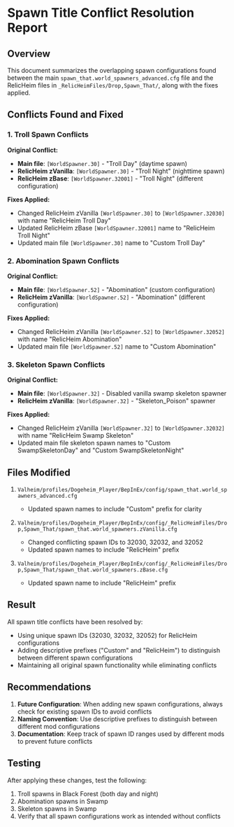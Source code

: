 # Spawn Title Conflict Resolution Report

## Overview
This document summarizes the overlapping spawn configurations found between the main `spawn_that.world_spawners_advanced.cfg` file and the RelicHeim files in `_RelicHeimFiles/Drop,Spawn_That/`, along with the fixes applied.

## Conflicts Found and Fixed

### 1. Troll Spawn Conflicts

**Original Conflict:**
- **Main file**: `[WorldSpawner.30]` - "Troll Day" (daytime spawn)
- **RelicHeim zVanilla**: `[WorldSpawner.30]` - "Troll Night" (nighttime spawn)
- **RelicHeim zBase**: `[WorldSpawner.32001]` - "Troll Night" (different configuration)

**Fixes Applied:**
- Changed RelicHeim zVanilla `[WorldSpawner.30]` to `[WorldSpawner.32030]` with name "RelicHeim Troll Day"
- Updated RelicHeim zBase `[WorldSpawner.32001]` name to "RelicHeim Troll Night"
- Updated main file `[WorldSpawner.30]` name to "Custom Troll Day"

### 2. Abomination Spawn Conflicts

**Original Conflict:**
- **Main file**: `[WorldSpawner.52]` - "Abomination" (custom configuration)
- **RelicHeim zVanilla**: `[WorldSpawner.52]` - "Abomination" (different configuration)

**Fixes Applied:**
- Changed RelicHeim zVanilla `[WorldSpawner.52]` to `[WorldSpawner.32052]` with name "RelicHeim Abomination"
- Updated main file `[WorldSpawner.52]` name to "Custom Abomination"

### 3. Skeleton Spawn Conflicts

**Original Conflict:**
- **Main file**: `[WorldSpawner.32]` - Disabled vanilla swamp skeleton spawner
- **RelicHeim zVanilla**: `[WorldSpawner.32]` - "Skeleton_Poison" spawner

**Fixes Applied:**
- Changed RelicHeim zVanilla `[WorldSpawner.32]` to `[WorldSpawner.32032]` with name "RelicHeim Swamp Skeleton"
- Updated main file skeleton spawn names to "Custom SwampSkeletonDay" and "Custom SwampSkeletonNight"

## Files Modified

1. `Valheim/profiles/Dogeheim_Player/BepInEx/config/spawn_that.world_spawners_advanced.cfg`
   - Updated spawn names to include "Custom" prefix for clarity

2. `Valheim/profiles/Dogeheim_Player/BepInEx/config/_RelicHeimFiles/Drop,Spawn_That/spawn_that.world_spawners.zVanilla.cfg`
   - Changed conflicting spawn IDs to 32030, 32032, and 32052
   - Updated spawn names to include "RelicHeim" prefix

3. `Valheim/profiles/Dogeheim_Player/BepInEx/config/_RelicHeimFiles/Drop,Spawn_That/spawn_that.world_spawners.zBase.cfg`
   - Updated spawn name to include "RelicHeim" prefix

## Result

All spawn title conflicts have been resolved by:
- Using unique spawn IDs (32030, 32032, 32052) for RelicHeim configurations
- Adding descriptive prefixes ("Custom" and "RelicHeim") to distinguish between different spawn configurations
- Maintaining all original spawn functionality while eliminating conflicts

## Recommendations

1. **Future Configuration**: When adding new spawn configurations, always check for existing spawn IDs to avoid conflicts
2. **Naming Convention**: Use descriptive prefixes to distinguish between different mod configurations
3. **Documentation**: Keep track of spawn ID ranges used by different mods to prevent future conflicts

## Testing

After applying these changes, test the following:
1. Troll spawns in Black Forest (both day and night)
2. Abomination spawns in Swamp
3. Skeleton spawns in Swamp
4. Verify that all spawn configurations work as intended without conflicts
